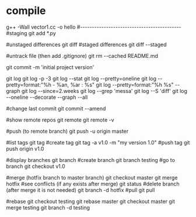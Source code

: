 # compile
g++ -Wall vector1.cc -o hello
#-------------------------------------------
#staging
git add *.py 

#unstaged differences
git diff
#staged differences
git diff --staged

#untrack file (then add .gitignore)
git rm --cached README.md 

git commit -m 'initial project version'

git log
git log -p -3
git log --stat
git log --pretty=oneline
git log --pretty=format:"%h - %an, %ar : %s"
git log --pretty=format:"%h %s" --graph
git log --since=2.weeks
git log --grep 'messa'
git log --S 'diff'
git log --oneline --decorate --graph --all

#change last commit
git commit --amend

#show remote repos
git remote
git remote -v

#push (to remote branch)
git push -u origin master

#list tags
git tag
#create tag
git tag -a v1.0 -m "my version 1.0"
#push tag
git push origin v1.0

#display branches
git branch 
#create branch
git branch testing
#go to branch
git checkout v1.0

#merge (hotfix branch to master branch)
git checkout master
git merge hotfix
#see conflicts (if any exists after merge)
git status
#delete branch (after merge it is not needed)
git branch -d hotfix
#pull
git pull

#rebase
git checkout testing
git rebase master
git checkout master
git merge testing
git branch -d testing
